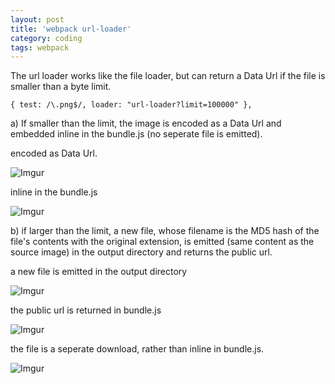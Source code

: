 ```yaml
---
layout: post
title: 'webpack url-loader'
category: coding
tags: webpack
---
```


The url loader works like the file loader, but can return a Data Url if the file is smaller than a byte limit.

`{ test: /\.png$/, loader: "url-loader?limit=100000" },`

a) If smaller than the limit, the image is encoded as a Data Url and embedded inline in the bundle.js (no seperate file is emitted).

encoded as Data Url.

![Imgur](https://i.imgur.com/YndJVHa.png)

inline in the bundle.js

![Imgur](https://i.imgur.com/auXH3tr.png)

b) if larger than the limit, a new file, whose filename is the MD5 hash of the file's contents with the original extension, is emitted (same content as the source image) in the output directory and returns the public url.

a new file is emitted in the output directory

![Imgur](https://i.imgur.com/ns6zGfi.png)

the public url is returned in bundle.js

![Imgur](https://i.imgur.com/xYvUEAM.png)

the file is a seperate download, rather than inline in bundle.js.

![Imgur](https://i.imgur.com/kboAnUb.png)